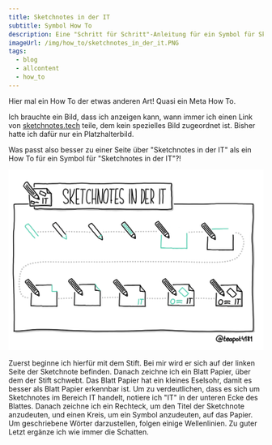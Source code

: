 ```yaml
---
title: Sketchnotes in der IT
subtitle: Symbol How To
description: Eine "Schritt für Schritt"-Anleitung für ein Symbol für Sketchnotes in der IT
imageUrl: /img/how_to/sketchnotes_in_der_it.PNG
tags:
  - blog
  - allcontent
  - how_to
---
```


Hier mal ein How To der etwas anderen Art! Quasi ein Meta How To.

Ich brauchte ein Bild, dass ich anzeigen kann, wann immer ich einen Link von [sketchnotes.tech](www.sketchnotes.tech) teile, dem kein spezielles Bild zugeordnet ist.
Bisher hatte ich dafür nur ein Platzhalterbild.

Was passt also besser zu einer Seite über "Sketchnotes in der IT" als ein How To für ein Symbol für "Sketchnotes in der IT"?!

![How to - Sketchnotes in der IT](/img/how_to/sketchnotes_in_der_it.PNG)

Zuerst beginne ich hierfür mit dem Stift. Bei mir wird er sich auf der linken Seite der Sketchnote befinden. Danach zeichne ich ein Blatt Papier, über dem der Stift schwebt. Das Blatt Papier hat ein kleines Eselsohr, damit es besser als Blatt Papier erkennbar ist. Um zu verdeutlichen, dass es sich um Sketchnotes im Bereich IT handelt, notiere ich "IT" in der unteren Ecke des Blattes. Danach zeichne ich ein Rechteck, um den Titel der Sketchnote anzudeuten, und einen Kreis, um ein Symbol anzudeuten, auf das Papier. Um geschriebene Wörter darzustellen, folgen einige Wellenlinien. Zu guter Letzt ergänze ich wie immer die Schatten.
